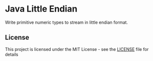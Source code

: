 Java Little Endian
=====

Write primitive numeric types to stream in little endian format.

## License

This project is licensed under the MIT License - see the [LICENSE](LICENSE.md) file for details